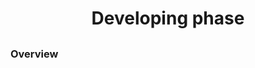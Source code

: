<h1 align="center">Developing phase</h1>

###

<h2 align="left"></h2>

###

<h3 align="left">Overview</h3>

###

<p align="left"></p>

###

<h2 align="left"></h2>

###

<div align="center">
  
</div>

###

<h2 align="left"></h2>

###

<div align="center">
</div>

###
